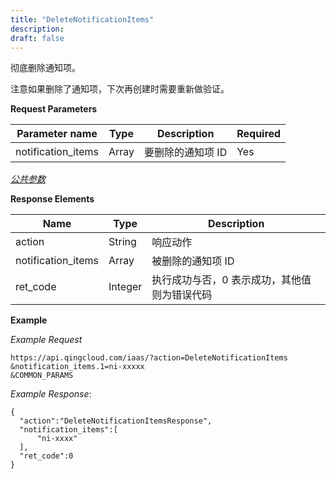 ```yaml
---
title: "DeleteNotificationItems"
description: 
draft: false
---
```




彻底删除通知项。

注意如果删除了通知项，下次再创建时需要重新做验证。

**Request Parameters**

| Parameter name | Type | Description | Required |
| --- | --- | --- | --- |
| notification_items | Array | 要删除的通知项 ID | Yes |

[_公共参数_](../../../parameters/)

**Response Elements**

| Name | Type | Description |
| --- | --- | --- |
| action | String | 响应动作 |
| notification_items | Array | 被删除的通知项 ID |
| ret_code | Integer | 执行成功与否，0 表示成功，其他值则为错误代码 |

**Example**

_Example Request_

```
https://api.qingcloud.com/iaas/?action=DeleteNotificationItems
&notification_items.1=ni-xxxxx
&COMMON_PARAMS
```

_Example Response_:

```
{
  "action":"DeleteNotificationItemsResponse",
  "notification_items":[
      "ni-xxxx"
  ],
  "ret_code":0
}
```
